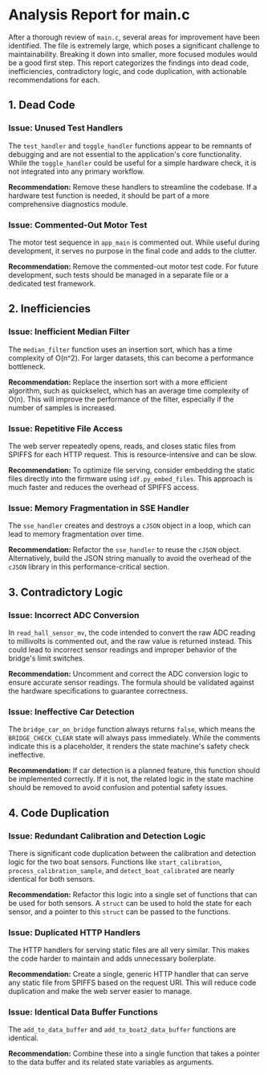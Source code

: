 # Analysis Report for main.c

After a thorough review of `main.c`, several areas for improvement have been identified. The file is extremely large, which poses a significant challenge to maintainability. Breaking it down into smaller, more focused modules would be a good first step. This report categorizes the findings into dead code, inefficiencies, contradictory logic, and code duplication, with actionable recommendations for each.

## 1. Dead Code

### Issue: Unused Test Handlers
The `test_handler` and `toggle_handler` functions appear to be remnants of debugging and are not essential to the application's core functionality. While the `toggle_handler` could be useful for a simple hardware check, it is not integrated into any primary workflow.

**Recommendation:**
Remove these handlers to streamline the codebase. If a hardware test function is needed, it should be part of a more comprehensive diagnostics module.

### Issue: Commented-Out Motor Test
The motor test sequence in `app_main` is commented out. While useful during development, it serves no purpose in the final code and adds to the clutter.

**Recommendation:**
Remove the commented-out motor test code. For future development, such tests should be managed in a separate file or a dedicated test framework.

## 2. Inefficiencies

### Issue: Inefficient Median Filter
The `median_filter` function uses an insertion sort, which has a time complexity of O(n^2). For larger datasets, this can become a performance bottleneck.

**Recommendation:**
Replace the insertion sort with a more efficient algorithm, such as quickselect, which has an average time complexity of O(n). This will improve the performance of the filter, especially if the number of samples is increased.

### Issue: Repetitive File Access
The web server repeatedly opens, reads, and closes static files from SPIFFS for each HTTP request. This is resource-intensive and can be slow.

**Recommendation:**
To optimize file serving, consider embedding the static files directly into the firmware using `idf.py_embed_files`. This approach is much faster and reduces the overhead of SPIFFS access.

### Issue: Memory Fragmentation in SSE Handler
The `sse_handler` creates and destroys a `cJSON` object in a loop, which can lead to memory fragmentation over time.

**Recommendation:**
Refactor the `sse_handler` to reuse the `cJSON` object. Alternatively, build the JSON string manually to avoid the overhead of the `cJSON` library in this performance-critical section.

## 3. Contradictory Logic

### Issue: Incorrect ADC Conversion
In `read_hall_sensor_mv`, the code intended to convert the raw ADC reading to millivolts is commented out, and the raw value is returned instead. This could lead to incorrect sensor readings and improper behavior of the bridge's limit switches.

**Recommendation:**
Uncomment and correct the ADC conversion logic to ensure accurate sensor readings. The formula should be validated against the hardware specifications to guarantee correctness.

### Issue: Ineffective Car Detection
The `bridge_car_on_bridge` function always returns `false`, which means the `BRIDGE_CHECK_CLEAR` state will always pass immediately. While the comments indicate this is a placeholder, it renders the state machine's safety check ineffective.

**Recommendation:**
If car detection is a planned feature, this function should be implemented correctly. If it is not, the related logic in the state machine should be removed to avoid confusion and potential safety issues.

## 4. Code Duplication

### Issue: Redundant Calibration and Detection Logic
There is significant code duplication between the calibration and detection logic for the two boat sensors. Functions like `start_calibration`, `process_calibration_sample`, and `detect_boat_calibrated` are nearly identical for both sensors.

**Recommendation:**
Refactor this logic into a single set of functions that can be used for both sensors. A `struct` can be used to hold the state for each sensor, and a pointer to this `struct` can be passed to the functions.

### Issue: Duplicated HTTP Handlers
The HTTP handlers for serving static files are all very similar. This makes the code harder to maintain and adds unnecessary boilerplate.

**Recommendation:**
Create a single, generic HTTP handler that can serve any static file from SPIFFS based on the request URI. This will reduce code duplication and make the web server easier to manage.

### Issue: Identical Data Buffer Functions
The `add_to_data_buffer` and `add_to_boat2_data_buffer` functions are identical.

**Recommendation:**
Combine these into a single function that takes a pointer to the data buffer and its related state variables as arguments.
